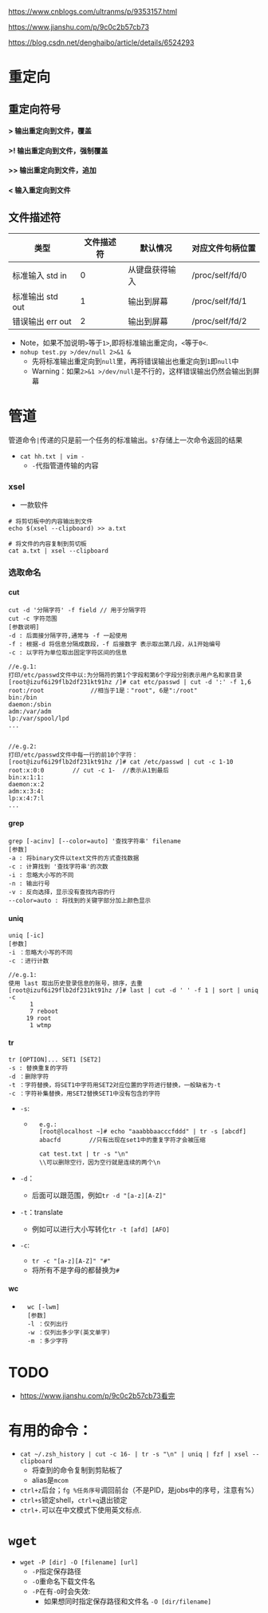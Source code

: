 https://www.cnblogs.com/ultranms/p/9353157.html

https://www.jianshu.com/p/9c0c2b57cb73

https://blog.csdn.net/denghaibo/article/details/6524293

# 重定向

## 重定向符号

#### >  输出重定向到文件，覆盖

#### >! 输出重定向到文件，强制覆盖

#### >> 输出重定向到文件，追加

#### <  输入重定向到文件

## 文件描述符

| 类型             | 文件描述符 | 默认情况       | 对应文件句柄位置 |
| ---------------- | ---------- | -------------- | ---------------- |
| 标准输入 std in  | 0          | 从键盘获得输入 | /proc/self/fd/0  |
| 标准输出 std out | 1          | 输出到屏幕     | /proc/self/fd/1  |
| 错误输出 err out | 2          | 输出到屏幕     | /proc/self/fd/2  |

- Note，如果不加说明`>`等于`1>`,即将标准输出重定向，`<`等于`0<`.
- `nohup test.py >/dev/null 2>&1 &`
    - 先将标准输出重定向到`null`里，再将错误输出也重定向到`1`即`null`中
    - Warning：如果`2>&1 >/dev/null`是不行的，这样错误输出仍然会输出到屏幕

# 管道

管道命令`|`传递的只是前一个任务的标准输出。`$?`存储上一次命令返回的结果



- `cat hh.txt | vim - `
    - `-`代指管道传输的内容

### xsel

- 一款软件

```
# 将剪切板中的内容输出到文件
echo $(xsel --clipboard) >> a.txt

# 将文件的内容复制到剪切板
cat a.txt | xsel --clipboard
```

### 选取命名

#### cut

```
cut -d '分隔字符' -f field // 用于分隔字符
cut -c 字符范围
[参数说明]
-d : 后面接分隔字符,通常与 -f 一起使用
-f : 根据-d 将信息分隔成数段，-f 后接数字 表示取出第几段，从1开始编号
-c : 以字符为单位取出固定字符区间的信息

//e.g.1:
打印/etc/passwd文件中以:为分隔符的第1个字段和第6个字段分别表示用户名和家目录
[root@izuf6i29flb2df231kt91hz /]# cat etc/passwd | cut -d ':' -f 1,6
root:/root             //相当于1是："root", 6是":/root"
bin:/bin
daemon:/sbin
adm:/var/adm
lp:/var/spool/lpd
...


//e.g.2:
打印/etc/passwd文件中每一行的前10个字符：
[root@izuf6i29flb2df231kt91hz /]# cat /etc/passwd | cut -c 1-10
root:x:0:0        // cut -c 1-  //表示从1到最后
bin:x:1:1:
daemon:x:2
adm:x:3:4:
lp:x:4:7:l
...
```

#### **grep**

```
grep [-acinv] [--color=auto] '查找字符串' filename
[参数]
-a : 将binary文件以text文件的方式查找数据
-c : 计算找到 '查找字符串'的次数
-i : 忽略大小写的不同
-n : 输出行号
-v : 反向选择，显示没有查找内容的行
--color=auto : 将找到的关键字部分加上颜色显示
```

#### **uniq**

```
uniq [-ic]
[参数]
-i ：忽略大小写的不同
-c ：进行计数

//e.g.1:
使用 last 取出历史登录信息的账号，排序，去重
[root@izuf6i29flb2df231kt91hz /]# last | cut -d ' ' -f 1 | sort | uniq -c
      1 
      7 reboot
     19 root
      1 wtmp
```

#### tr

```
tr [OPTION]... SET1 [SET2]
-s : 替换重复的字符
-d ：删除字符
-t ：字符替换，将SET1中字符用SET2对应位置的字符进行替换，一般缺省为-t
-c ：字符补集替换，用SET2替换SET1中没有包含的字符
```

- `-s`: 

    - ```
        e.g.: 
        [root@localhost ~]# echo "aaabbbaacccfddd" | tr -s [abcdf]
        abacfd        //只有出现在set1中的重复字符才会被压缩
        
        cat test.txt | tr -s "\n"
        \\可以删除空行，因为空行就是连续的两个\n
        ```

- `-d`：

    - 后面可以跟范围，例如`tr -d "[a-z][A-Z]"`

- `-t`：translate

    - 例如可以进行大小写转化`tr -t [afd] [AFO]`

- `-c`:

    - `tr -c "[a-z][A-Z]" "#"`
    - 将所有不是字母的都替换为`#`

#### **wc**

- ```
    wc [-lwm]
    [参数]
    -l ：仅列出行
    -w ：仅列出多少字(英文单字)
    -m ：多少字符
    ```

    

# TODO

- https://www.jianshu.com/p/9c0c2b57cb73看完

# 有用的命令：

- `cat ~/.zsh_history | cut -c 16- | tr -s "\n" | uniq | fzf | xsel --clipboard`
    - 将查到的命令复制到剪贴板了
    - alias是`mcom`
- `ctrl+z`后台；`fg %任务序号`调回前台（不是PID，是jobs中的序号，注意有%）
- `ctrl+s`锁定shell，`ctrl+q`退出锁定
- `ctrl+.`可以在中文模式下使用英文标点.

# `wget`

- `wget -P [dir] -O [filename] [url]`
    - `-P`指定保存路径
    - `-O`重命名下载文件名
    - `-P`在有`-O`时会失效:
        - 如果想同时指定保存路径和文件名 `-O [dir/filename]`